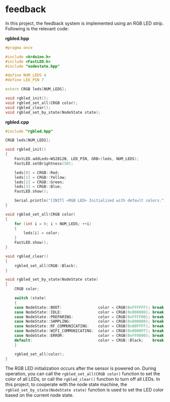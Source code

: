# feedback

In this project, the feedback system is implemented using an RGB LED strip. Following is the relevant code:

**rgbled.hpp**

```cpp
#pragma once

#include <Arduino.h>
#include <FastLED.h>
#include "nodestate.hpp"

#define NUM_LEDS 4
#define LED_PIN 7

extern CRGB leds[NUM_LEDS];

void rgbled_init();
void rgbled_set_all(CRGB color);
void rgbled_clear();
void rgbled_set_by_state(NodeState state);
```

**rgbled.cpp**

```cpp
#include "rgbled.hpp"

CRGB leds[NUM_LEDS];

void rgbled_init()
{
    FastLED.addLeds<WS2812B, LED_PIN, GRB>(leds, NUM_LEDS);
    FastLED.setBrightness(50);

    leds[0] = CRGB::Red;
    leds[1] = CRGB::Yellow;
    leds[2] = CRGB::Green;
    leds[3] = CRGB::Blue;
    FastLED.show();

    Serial.println("[INIT] <RGB LED> Initialized with default colors.");
}

void rgbled_set_all(CRGB color)
{
    for (int i = 0; i < NUM_LEDS; ++i)
    {
        leds[i] = color;
    }
    FastLED.show();
}

void rgbled_clear()
{
    rgbled_set_all(CRGB::Black);
}

void rgbled_set_by_state(NodeState state)
{
    CRGB color;

    switch (state)
    {
    case NodeState::BOOT:                color = CRGB(0xFFFFFF); break; // White
    case NodeState::IDLE:                color = CRGB(0x008000); break; // Green
    case NodeState::PREPARING:           color = CRGB(0xFFFF00); break; // Yellow
    case NodeState::SAMPLING:            color = CRGB(0x800080); break; // Purple
    case NodeState::RF_COMMUNICATING:    color = CRGB(0x00FFFF); break; // Cyan
    case NodeState::WIFI_COMMUNICATING:  color = CRGB(0x0000FF); break; // Blue
    case NodeState::ERROR:               color = CRGB(0xFF0000); break; // Red
    default:                             color = CRGB::Black;    break;
    }

    rgbled_set_all(color);
}

```

The RGB LED initialization occurs after the sensor is powered on. During operation, you can call the `rgbled_set_all(CRGB color)` function to set the color of all LEDs, or call the `rgbled_clear()` function to turn off all LEDs. In this project, to cooperate with the node state machine, the `rgbled_set_by_state(NodeState state)` function is used to set the LED color based on the current node state. 